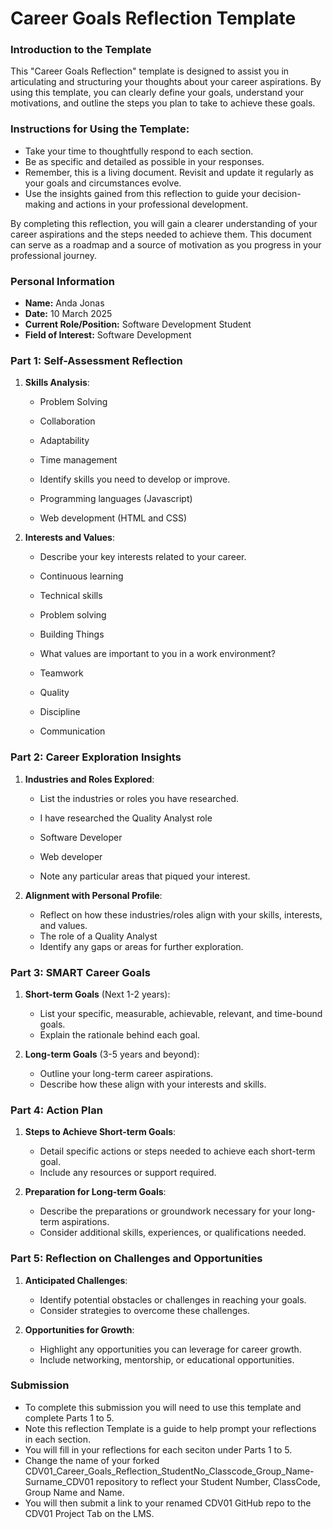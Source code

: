 
# Career Goals Reflection Template

### Introduction to the Template

This "Career Goals Reflection" template is designed to assist you in articulating and structuring your thoughts about your career aspirations. By using this template, you can clearly define your goals, understand your motivations, and outline the steps you plan to take to achieve these goals.

### Instructions for Using the Template:

- Take your time to thoughtfully respond to each section.
- Be as specific and detailed as possible in your responses.
- Remember, this is a living document. Revisit and update it regularly as your goals and circumstances evolve.
- Use the insights gained from this reflection to guide your decision-making and actions in your professional development.

By completing this reflection, you will gain a clearer understanding of your career aspirations and the steps needed to achieve them. This document can serve as a roadmap and a source of motivation as you progress in your professional journey.

### Personal Information

- **Name:** Anda Jonas
- **Date:** 10 March 2025
- **Current Role/Position:** Software Development Student 
- **Field of Interest:** Software Development 

### Part 1: Self-Assessment Reflection

1. **Skills Analysis**:
    - Problem Solving
    - Collaboration
    - Adaptability
    - Time management 

    - Identify skills you need to develop or improve.
    - Programming languages (Javascript)
    - Web development (HTML and CSS)

2. **Interests and Values**:
    
    - Describe your key interests related to your career.
    - Continuous learning 
    - Technical skills
    - Problem solving 
    - Building Things 

    - What values are important to you in a work environment?
    - Teamwork 
    - Quality 
    - Discipline 
    - Communication

### Part 2: Career Exploration Insights

1. **Industries and Roles Explored**:
    
    - List the industries or roles you have researched.
    - I have researched the Quality Analyst role
    - Software Developer
    - Web developer 

    - Note any particular areas that piqued your interest.

2. **Alignment with Personal Profile**:
    
    - Reflect on how these industries/roles align with your skills, interests, and values.
    - The role of a Quality Analyst 
    - Identify any gaps or areas for further exploration.

### Part 3: SMART Career Goals

1. **Short-term Goals** (Next 1-2 years):
    
    - List your specific, measurable, achievable, relevant, and time-bound goals.
    - Explain the rationale behind each goal.
2. **Long-term Goals** (3-5 years and beyond):
    
    - Outline your long-term career aspirations.
    - Describe how these align with your interests and skills.

### Part 4: Action Plan

1. **Steps to Achieve Short-term Goals**:
    
    - Detail specific actions or steps needed to achieve each short-term goal.
    - Include any resources or support required.
2. **Preparation for Long-term Goals**:
    
    - Describe the preparations or groundwork necessary for your long-term aspirations.
    - Consider additional skills, experiences, or qualifications needed.

### Part 5: Reflection on Challenges and Opportunities

1. **Anticipated Challenges**:
    
    - Identify potential obstacles or challenges in reaching your goals.
    - Consider strategies to overcome these challenges.
2. **Opportunities for Growth**:
    
    - Highlight any opportunities you can leverage for career growth.
    - Include networking, mentorship, or educational opportunities.

### Submission

- To complete this submission you will need to use this template and complete Parts 1 to 5.
- Note this reflection Template is a guide to help prompt your reflections in each section.
- You will fill in your reflections for each seciton under Parts 1 to 5.
- Change the name of your forked CDV01_Career_Goals_Reflection_StudentNo_Classcode_Group_Name-Surname_CDV01 repository to reflect your Student Number, ClassCode, Group Name and Name.
- You will then submit a link to your renamed CDV01 GitHub repo to the CDV01 Project Tab on the LMS.


